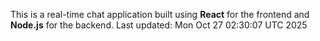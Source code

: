 This is a real-time chat application built using **React** for the frontend and **Node.js** for the backend.
Last updated: Mon Oct 27 02:30:07 UTC 2025
